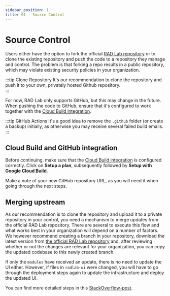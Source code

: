 ```yaml
---
sidebar_position: 1
title: 01 - Source Control
---
```


# Source Control

Users either have the option to fork the official [RAD Lab repository](https://github.com/GoogleCloudPlatform/rad-lab) or to clone the existing repository and push the code to a repository they manage and control.  The problem is that forking a repo results in a public repository, which may violate existing security policies in your organization.  

:::tip Clone Repository
It's our recommendation to clone the repository and push it to your own, privately hosted Github repository.  
:::

For now, RAD Lab only supports GitHub, but this may change in the future.  When pushing the code to GitHub, ensure that it's configured to work together with the [Cloud Build integration](https://github.com/marketplace/google-cloud-build).  

:::tip GitHub Actions
It's a good idea to remove the `.github` folder (or create a backup) initially, as otherwise you may receive several failed build emails.
:::

## Cloud Build and GitHub integration

Before continuing, make sure that the [Cloud Build integration](https://github.com/marketplace/google-cloud-build) is configured correctly.  Click on **Setup a plan**, subsequently followed by **Setup with Google Cloud Build**.

Make a note of your new GitHub repository URL, as you will need it when going through the next steps.

## Merging upstream

As our recommendation is to clone the repository and upload it to a private repository in your control, you need a mechanism to merge updates from the official RAD Lab repository.  There are several to execute this flow and what works best in your organization will depend on a number of factors.  We however recommend creating a branch in your repository, download the latest version from [the official RAD Lab repository](https://github.com/GoogleCloudPlatform/rad-lab) and, after reviewing whether or not the changes are relevant for your organization, you can copy the updated codebase to this newly created branch.  

If only the `modules` have received an update, there is no need to update the UI either.  However, if files in `radlab-ui` were changed, you will have to go through the deployment steps again to update the infrastructure and deploy the updated UI.  

You can find more detailed steps in this [StackOverflow-post](https://stackoverflow.com/a/1684694).

